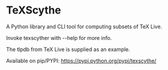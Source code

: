 # TeXScythe

A Python library and CLI tool for computing subsets of TeX Live.

Invoke texscyther with --help for more info.

The tlpdb from TeX Live is supplied as an example.

Available on pip/PYPI: https://pypi.python.org/pypi/texscythe/
